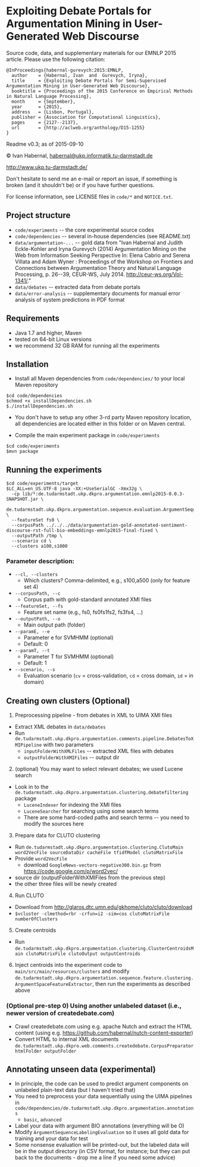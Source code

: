 # Exploiting Debate Portals for Argumentation Mining in User-Generated Web Discourse

Source code, data, and supplementary materials for our EMNLP 2015 article. Please use the following citation:

```
@InProceedings{habernal-gurevych:2015:EMNLP,
  author    = {Habernal, Ivan  and  Gurevych, Iryna},
  title     = {Exploiting Debate Portals for Semi-Supervised Argumentation Mining in User-Generated Web Discourse},
  booktitle = {Proceedings of the 2015 Conference on Empirical Methods in Natural Language Processing},
  month     = {September},
  year      = {2015},
  address   = {Lisbon, Portugal},
  publisher = {Association for Computational Linguistics},
  pages     = {2127--2137},
  url       = {http://aclweb.org/anthology/D15-1255}
}
```

Readme v0.3; as of 2015-09-10 

&copy; Ivan Habernal, habernal@ukp.informatik.tu-darmstadt.de

http://www.ukp.tu-darmstadt.de/

Don't hesitate to send me an e-mail or report an issue, if something is broken (and it shouldn't be) or if you have further questions.

For license information, see LICENSE files in `code/*` and `NOTICE.txt`.

## Project structure

* `code/experiments` -- the core experimental source codes
* `code/dependencies` -- several in-house dependencies (see README.txt)
* `data/argumentation-...` -- gold data from "Ivan Habernal and Judith Eckle-Kohler and Iryna Gurevych (2014) Argumentation Mining on the Web from Information Seeking Perspective In: Elena Cabrio and Serena Villata and Adam Wyner : Proceedings of the Workshop on Frontiers and Connections between Argumentation Theory and Natural Language Processing, p. 26--39, CEUR-WS, July 2014. http://ceur-ws.org/Vol-1341/."
* `data/debates` -- extracted data from debate portals
* `data/error-analysis` -- supplementary documents for manual error analysis of system predictions in PDF format

## Requirements

* Java 1.7 and higher, Maven
* tested on 64-bit Linux versions
* we recommend 32 GB RAM for running all the experiments

## Installation

* Install all Maven dependencies from `code/dependencies/` to your local Maven repository

```
$cd code/dependencies
$chmod +x installDependencies.sh
$./installDependencies.sh
```

* You don't have to setup any other 3-rd party Maven repository location, all dependencies are located either in this folder or on Maven central.

* Compile the main experiment package in `code/experiments`

```
$cd code/experiments
$mvn package
```

## Running the experiments

```
$cd code/experiments/target
$LC_ALL=en_US.UTF-8 java -XX:+UseSerialGC -Xmx32g \
  -cp lib/*:de.tudarmstadt.ukp.dkpro.argumentation.emnlp2015-0.0.3-SNAPSHOT.jar \
  de.tudarmstadt.ukp.dkpro.argumentation.sequence.evaluation.ArgumentSequenceLabelingEvaluation \
  --featureSet fs0 \
  --corpusPath ../../../data/argumentation-gold-annotated-sentiment-discourse-rst-full-bio-embeddings-emnlp2015-final-fixed \
  --outputPath /tmp \
  --scenario cd \
  --clusters a100,s1000
```

### Parameter description:

* `--cl, --clusters`
  * Which clusters? Comma-delimited, e.g., s100,a500 (only for feature set 4)
* `--corpusPath, --c`
  * Corpus path with gold-standard annotated XMI files
* `--featureSet, --fs`
  * Feature set name (e.g., fs0, fs0fs1fs2, fs3fs4, ...)
* `--outputPath, --o`
  * Main output path (folder)
* `--paramE, --e`
  * Parameter e for SVMHMM (optional)
  * Default: 0
* `--paramT, --t`
  * Parameter T for SVMHMM (optional)
  * Default: 1
* `--scenario, --s`
  * Evaluation scenario (`cv` = cross-validation, `cd` = cross domain, `id` = in domain)

## Creating own clusters (Optional)

1. Preprocessing pipeline - from debates in XML to UIMA XMI files
  * Extract XML debates in `data/debates`
  * Run `de.tudarmstadt.ukp.dkpro.argumentation.comments.pipeline.DebatesToXMIPipeline` with two parameters
    * `inputFolderWithXMLFiles` -- extracted XML files with debates
    * `outputFolderWithXMIFiles` -- output dir 
2. (optional) You may want to select relevant debates; we used Lucene search
  * Look in to the `de.tudarmstadt.ukp.dkpro.argumentation.clustering.debatefiltering` package
    * `LuceneIndexer` for indexing the XMI files
    * `LuceneSearcher` for searching using some search terms
    * There are some hard-coded paths and search terms -- you need to modify the sources here
3. Prepare data for CLUTO clustering
  * Run `de.tudarmstadt.ukp.dkpro.argumentation.clustering.ClutoMain word2VecFile sourceDataDir cacheFile tfidfModel clutoMatrixFile`
  * Provide `word2VecFile`
    * download `GoogleNews-vectors-negative300.bin.gz` from https://code.google.com/p/word2vec/
  * source dir (outputFolderWithXMIFiles from the previous step)
  * the other three files will be newly created
4. Run CLUTO
  * Download from http://glaros.dtc.umn.edu/gkhome/cluto/cluto/download
  * `$vcluster -clmethod=rbr -crfun=i2 -sim=cos clutoMatrixFile numberOfClusters`
5. Create centroids
  * Run `de.tudarmstadt.ukp.dkpro.argumentation.clustering.ClusterCentroidsMain clutoMatrixFile clutoOutput outputCentroids`
6. Inject centroids into the experiment code to `main/src/main/resources/clusters` and modify `de.tudarmstadt.ukp.dkpro.argumentation.sequence.feature.clustering.ArgumentSpaceFeatureExtractor`, then run the experiments as described above

### (Optional pre-step 0) Using another unlabeled dataset (i.e., newer version of createdebate.com)

* Crawl createdebate.com using e.g. apache Nutch and extract the HTML content (using e.g. https://github.com/habernal/nutch-content-exporter)
* Convert HTML to internal XML documents `de.tudarmstadt.ukp.dkpro.web.comments.createdebate.CorpusPreparator htmlFolder outputFolder`

## Annotating unseen data (experimental)

* In principle, the code can be used to predict argument components on unlabeled plain-text data (but I haven't tried that)
* You need to preprocess your data sequentially using the UIMA pipelines in `code/dependencies/de.tudarmstadt.ukp.dkpro.argumentation.annotations`
  * `basic`, `advanced`
* Label your data with argument BIO annotations (everything will be O)
* Modify `ArgumentSequenceLabelingEvaluation` so it uses all gold data for training and your data for test
* Some nonsense evaluation will be printed-out, but the labeled data will be in the output directory (in CSV format, for instance; but they can put back to the documents - drop me a line if you need some advice)